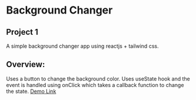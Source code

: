 # Background Changer 
## Project 1

A simple background changer app using reactjs + tailwind css.
## Overview:
Uses a button to change the background color. Uses useState hook and the event is handled using onClick which takes a callback function to change the state.
[Demo Link](https://subtle-croissant-265dd8.netlify.app/)
